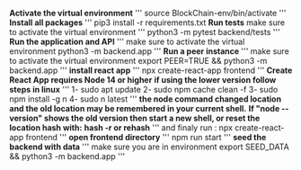 **Activate the virtual environment**
'''
   source BlockChain-env/bin/activate
'''
**Install all packages**
'''
   pip3 install -r requirements.txt
**Run tests**
   make sure to activate the virtual environment
'''
   python3 -m pytest backend/tests
'''
**Run the application and API**
'''
make sure to activate the virtual environment
python3 -m backend.app
'''
**Run a peer instance**
'''
make sure to activate the virtual environment
export PEER=TRUE && python3 -m backend.app
'''
**install react app**
'''
npx create-react-app frontend
'''
**Create React App requires Node 14 or higher**
**if using the lower version follow steps in linux**
'''
1- sudo apt update
2- sudo npm cache clean -f
3- sudo npm install -g n
4- sudo n latest
'''
**the node command changed location and the old location may be remembered in your current shell.**
**If "node --version" shows the old version then start a new shell, or reset the location hash with:**
**hash -r or rehash**
'''
and finaly run : npx create-react-app frontend
'''
**open frontend directory**
'''
npm run start
'''
**seed the backend with data**
'''
make sure you are in environment
export SEED_DATA && python3 -m backend.app
'''
